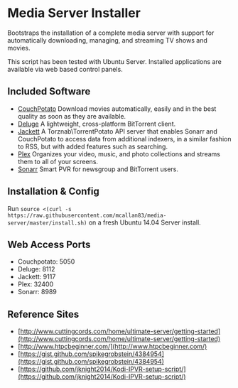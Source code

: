 # Media Server Installer

Bootstraps the installation of a complete media server with support for automatically downloading, managing, and streaming TV shows and movies.

This script has been tested with Ubuntu Server. Installed applications are available via web based control panels.

## Included Software

- [CouchPotato](https://couchpota.to/) Download movies automatically, easily and in the best quality as soon as they are available.
- [Deluge](http://deluge-torrent.org/) A lightweight, cross-platform BitTorrent client.
- [Jackett](https://github.com/zone117x/Jackett) A Torznab\TorrentPotato API server that enables Sonarr and CouchPotato to access data from additional indexers, in a similar fashion to RSS, but with added features such as searching.
- [Plex](https://plex.tv/) Organizes your video, music, and photo collections and streams them to all of your screens.
- [Sonarr](https://sonarr.tv/) Smart PVR for newsgroup and BitTorrent users.

## Installation & Config

Run `source <(curl -s https://raw.githubusercontent.com/mcallan83/media-server/master/install.sh)` on a fresh Ubuntu 14.04 Server install.

## Web Access Ports

- Couchpotato: 5050
- Deluge: 8112
- Jackett: 9117
- Plex: 32400
- Sonarr: 8989

## Reference Sites

- [http://www.cuttingcords.com/home/ultimate-server/getting-started](http://www.cuttingcords.com/home/ultimate-server/getting-started)
- [http://www.htpcbeginner.com/](http://www.htpcbeginner.com/)
- [https://gist.github.com/spikegrobstein/4384954](https://gist.github.com/spikegrobstein/4384954)
- [https://github.com/jknight2014/Kodi-IPVR-setup-script/](https://github.com/jknight2014/Kodi-IPVR-setup-script/)
